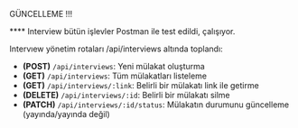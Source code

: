 GÜNCELLEME !!!

**** Interview bütün işlevler Postman ile test edildi, çalışıyor.  
 
Intervıew yönetim rotaları /api/interviews altında toplandı:  

- **(POST)** `/api/interviews`: Yeni mülakat oluşturma  
- **(GET)** `/api/interviews`: Tüm mülakatları listeleme  
- **(GET)** `/api/interviews/:link`: Belirli bir mülakatı link ile getirme  
- **(DELETE)** `/api/interviews/:id`: Belirli bir mülakatı silme  
- **(PATCH)** `/api/interviews/:id/status`: Mülakatın durumunu güncelleme (yayında/yayında değil)

